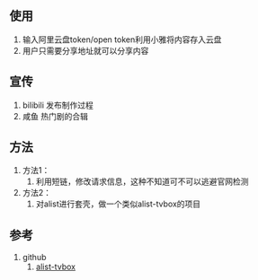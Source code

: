 ## 使用
1. 输入阿里云盘token/open token利用小雅将内容存入云盘
2. 用户只需要分享地址就可以分享内容

## 宣传
1. bilibili 发布制作过程
2. 咸鱼 热门剧的合辑

## 方法
1. 方法1：
   1. 利用短链，修改请求信息，这种不知道可不可以逃避官网检测
2. 方法2：
   1. 对alist进行套壳，做一个类似alist-tvbox的项目

## 参考
1. github
   1. [alist-tvbox](https://github.com/power721/alist-tvbox)
